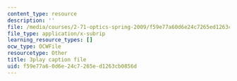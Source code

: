 ```yaml
---
content_type: resource
description: ''
file: /media/courses/2-71-optics-spring-2009/f59e77a60d6e24c7265ed1263cb0856d_OWgogzEUC5E.srt
file_type: application/x-subrip
learning_resource_types: []
ocw_type: OCWFile
resourcetype: Other
title: 3play caption file
uid: f59e77a6-0d6e-24c7-265e-d1263cb0856d
---
```

